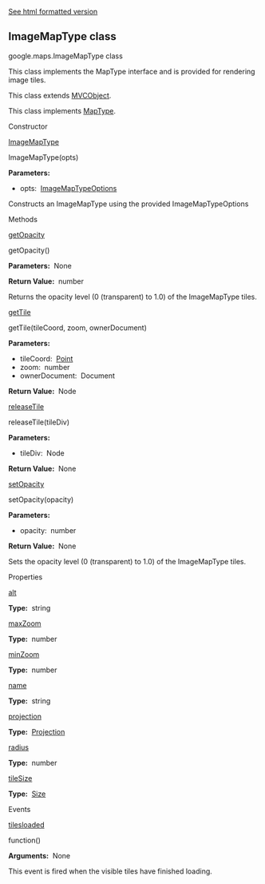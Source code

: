 [See html formatted version](https://huasofoundries.github.io/google-maps-documentation/ImageMapType.html)


ImageMapType class
------------------

google.maps.ImageMapType class

This class implements the MapType interface and is provided for rendering image tiles.

This class extends [MVCObject](MVCObject.md).

This class implements [MapType](MapType.md).

Constructor

[ImageMapType](#ImageMapType.constructor)

ImageMapType(opts)

**Parameters:** 

*   opts:  [ImageMapTypeOptions](ImageMapTypeOptions.md)

Constructs an ImageMapType using the provided ImageMapTypeOptions

Methods

[getOpacity](#ImageMapType.getOpacity)

getOpacity()

**Parameters:**  None

**Return Value:**  number

Returns the opacity level (0 (transparent) to 1.0) of the ImageMapType tiles.

[getTile](#ImageMapType.getTile)

getTile(tileCoord, zoom, ownerDocument)

**Parameters:** 

*   tileCoord:  [Point](Point.md)
*   zoom:  number
*   ownerDocument:  Document

**Return Value:**  Node

[releaseTile](#ImageMapType.releaseTile)

releaseTile(tileDiv)

**Parameters:** 

*   tileDiv:  Node

**Return Value:**  None

[setOpacity](#ImageMapType.setOpacity)

setOpacity(opacity)

**Parameters:** 

*   opacity:  number

**Return Value:**  None

Sets the opacity level (0 (transparent) to 1.0) of the ImageMapType tiles.

Properties

[alt](#ImageMapType.alt)

**Type:**  string

[maxZoom](#ImageMapType.maxZoom)

**Type:**  number

[minZoom](#ImageMapType.minZoom)

**Type:**  number

[name](#ImageMapType.name)

**Type:**  string

[projection](#ImageMapType.projection)

**Type:**  [Projection](Projection.md)

[radius](#ImageMapType.radius)

**Type:**  number

[tileSize](#ImageMapType.tileSize)

**Type:**  [Size](Size.md)

Events

[tilesloaded](#ImageMapType.tilesloaded)

function()

**Arguments:**  None

This event is fired when the visible tiles have finished loading.